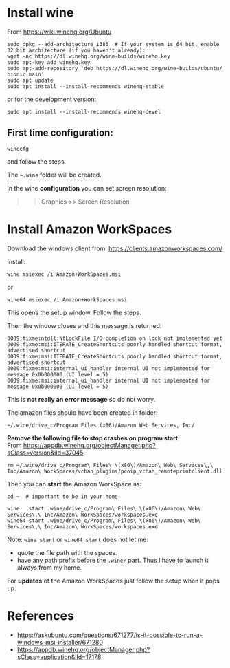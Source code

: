 


Install wine
================================================================================

From <https://wiki.winehq.org/Ubuntu>

    sudo dpkg --add-architecture i386  # If your system is 64 bit, enable 32 bit architecture (if you haven't already):
    wget -nc https://dl.winehq.org/wine-builds/winehq.key
    sudo apt-key add winehq.key
    sudo apt-add-repository 'deb https://dl.winehq.org/wine-builds/ubuntu/ bionic main'
    sudo apt update
    sudo apt install --install-recommends winehq-stable

or for the development version:

    sudo apt install --install-recommends winehq-devel



First time configuration:
--------------------------------------------------------------------------------

    winecfg

and follow the steps.  

The `~.wine` folder will be created.

In the wine __configuration__ you can set screen resolution:

>> Graphics >> Screen Resolution



Install Amazon WorkSpaces
================================================================================

Download the windows client from: <https://clients.amazonworkspaces.com/>

Install:

    wine msiexec /i Amazon+WorkSpaces.msi

or 

    wine64 msiexec /i Amazon+WorkSpaces.msi

This opens the setup window. Follow the steps.

Then the window closes and this message is returned:

```
0009:fixme:ntdll:NtLockFile I/O completion on lock not implemented yet
0009:fixme:msi:ITERATE_CreateShortcuts poorly handled shortcut format, advertised shortcut
0009:fixme:msi:ITERATE_CreateShortcuts poorly handled shortcut format, advertised shortcut
0009:fixme:msi:internal_ui_handler internal UI not implemented for message 0x0b000000 (UI level = 5)
0009:fixme:msi:internal_ui_handler internal UI not implemented for message 0x0b000000 (UI level = 5)
```

This is __not really an error message__ so do not worry.

The amazon files should have been created in folder:

    ~/.wine/drive_c/Program Files (x86)/Amazon Web Services, Inc/


__Remove the following file to stop crashes on program start:__  
From <https://appdb.winehq.org/objectManager.php?sClass=version&iId=37045>

    rm ~/.wine/drive_c/Program\ Files\ \(x86\)/Amazon\ Web\ Services\,\ Inc/Amazon\ WorkSpaces/vchan_plugins/pcoip_vchan_remoteprintclient.dll

Then you can __start__ the Amazon WorkSpace as:

    cd ~  # important to be in your home
    
    wine   start .wine/drive_c/Program\ Files\ \(x86\)/Amazon\ Web\ Services\,\ Inc/Amazon\ WorkSpaces/workspaces.exe
    wine64 start .wine/drive_c/Program\ Files\ \(x86\)/Amazon\ Web\ Services\,\ Inc/Amazon\ WorkSpaces/workspaces.exe


Note: `wine start` or `wine64 start` does not let me:
 - quote the file path with the spaces.
 - have any path prefix before the `.wine/` part. Thus I have to launch it always from my home.

For __updates__ of the Amazon WorkSpaces just follow the setup when it pops up.


References
================================================================================

- https://askubuntu.com/questions/671277/is-it-possible-to-run-a-windows-msi-installer/671280
- https://appdb.winehq.org/objectManager.php?sClass=application&iId=17178
